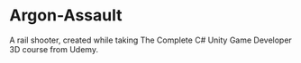 # Argon-Assault
A rail shooter, created while taking The Complete C# Unity Game Developer 3D course from Udemy.
